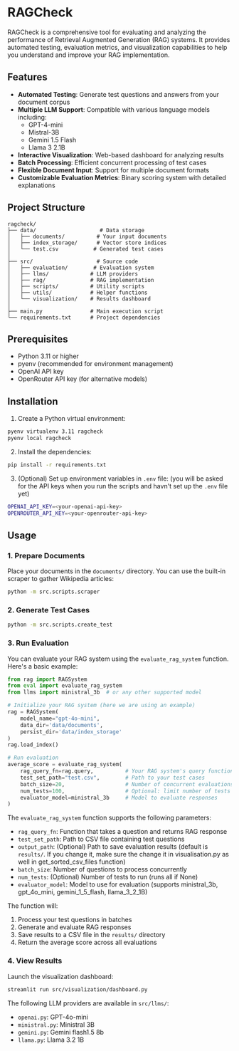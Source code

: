 # RAGCheck

RAGCheck is a comprehensive tool for evaluating and analyzing the performance of Retrieval Augmented Generation (RAG) systems. It provides automated testing, evaluation metrics, and visualization capabilities to help you understand and improve your RAG implementation.

## Features

- **Automated Testing**: Generate test questions and answers from your document corpus
- **Multiple LLM Support**: Compatible with various language models including:
  - GPT-4-mini
  - Mistral-3B
  - Gemini 1.5 Flash
  - Llama 3 2.1B
- **Interactive Visualization**: Web-based dashboard for analyzing results
- **Batch Processing**: Efficient concurrent processing of test cases
- **Flexible Document Input**: Support for multiple document formats
- **Customizable Evaluation Metrics**: Binary scoring system with detailed explanations

## Project Structure

```
ragcheck/
├── data/                    # Data storage
│   ├── documents/          # Your input documents
│   ├── index_storage/      # Vector store indices
│   └── test.csv           # Generated test cases
│
├── src/                    # Source code
│   ├── evaluation/        # Evaluation system
│   ├── llms/             # LLM providers
│   ├── rag/              # RAG implementation
│   ├── scripts/          # Utility scripts
│   ├── utils/            # Helper functions
│   └── visualization/    # Results dashboard
│
├── main.py               # Main execution script
└── requirements.txt      # Project dependencies
```

## Prerequisites

- Python 3.11 or higher
- pyenv (recommended for environment management)
- OpenAI API key
- OpenRouter API key (for alternative models)

## Installation

1. Create a Python virtual environment:

```bash
pyenv virtualenv 3.11 ragcheck
pyenv local ragcheck
```

2. Install the dependencies:

```bash
pip install -r requirements.txt
```

3. (Optional) Set up environment variables in `.env` file: (you will be asked for the API keys when you run the scripts and havn't set up the `.env` file yet)

```bash
OPENAI_API_KEY=<your-openai-api-key>
OPENROUTER_API_KEY=<your-openrouter-api-key>
```

## Usage

### 1. Prepare Documents

Place your documents in the `documents/` directory. You can use the built-in scraper to gather Wikipedia articles:

```bash
python -m src.scripts.scraper
```

### 2. Generate Test Cases

```bash
python -m src.scripts.create_test
```

### 3. Run Evaluation

You can evaluate your RAG system using the `evaluate_rag_system` function. Here's a basic example:

```python
from rag import RAGSystem
from eval import evaluate_rag_system
from llms import ministral_3b  # or any other supported model

# Initialize your RAG system (here we are using an example)
rag = RAGSystem(
    model_name="gpt-4o-mini",
    data_dir='data/documents',
    persist_dir='data/index_storage'
)
rag.load_index()

# Run evaluation
average_score = evaluate_rag_system(
    rag_query_fn=rag.query,          # Your RAG system's query function
    test_set_path="test.csv",        # Path to your test cases
    batch_size=20,                   # Number of concurrent evaluations
    num_tests=100,                   # Optional: limit number of tests
    evaluator_model=ministral_3b     # Model to evaluate responses
)
```

The `evaluate_rag_system` function supports the following parameters:

- `rag_query_fn`: Function that takes a question and returns RAG response
- `test_set_path`: Path to CSV file containing test questions
- `output_path`: (Optional) Path to save evaluation results (default is `results/`. If you change it, make sure the change it in visualisation.py as well in get_sorted_csv_files function)
- `batch_size`: Number of questions to process concurrently
- `num_tests`: (Optional) Number of tests to run (runs all if None)
- `evaluator_model`: Model to use for evaluation (supports ministral_3b, gpt_4o_mini, gemini_1_5_flash, llama_3_2_1B)

The function will:

1. Process your test questions in batches
2. Generate and evaluate RAG responses
3. Save results to a CSV file in the `results/` directory
4. Return the average score across all evaluations

### 4. View Results

Launch the visualization dashboard:

```bash
streamlit run src/visualization/dashboard.py
```

The following LLM providers are available in `src/llms/`:

- `openai.py`: GPT-4o-mini
- `ministral.py`: Ministral 3B
- `gemini.py`: Gemini flash1.5 8b
- `llama.py`: Llama 3.2 1B
